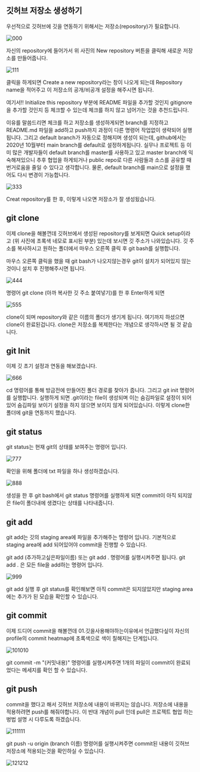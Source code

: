 ## 깃허브 저장소 생성하기

우선적으로 깃허브에 깃을 연동하기 위해서는 저장소(repository)가 필요합니다.

![000](https://user-images.githubusercontent.com/71807924/126943248-7d0feea1-4b6c-48c7-af75-9c049d67c891.PNG)

자신의 repository에 들어가서 위 사진의 New repository 버튼을 클릭해 새로운 저장소를 만들어줍니다.

![111](https://user-images.githubusercontent.com/71807924/126943225-8b56b1de-cada-4860-9ba1-86019f730f44.PNG)

클릭을 하게되면 Create a new repository라는 창이 나오게 되는데 Repository name을 적어주고 이 저장소의 공개/비공개 설정을 해주시면 됩니다.

여기서!! Initialize this repository 부분에 README 파일을 추가할 것인지 gitignore을 추가할 것인지 등 체크할 수 있는데 체크를 하지 않고 넘어가는 것을 추천드립니다.

이유를 말씀드리면 체크를 하고 저장소를 생성하게되면 branch를 지정하고  README.md 파일을 add하고 push까지 과정이 다른 명령어 작업없이 생략되어 실행됩니다. 그리고 default branch가 자동으로 정해지며 생성이 되는데, github에서는 2020년 10월부터 main branch를 default로 설정하게됩니다. 실무나 프로젝트 등 이미 많은 개발자들이 default branch를 master를 사용하고 있고 master branch에 익숙해져있으니 추후 협업을 하게되거나 public repo로 다른 사람들과 소스를 공유할 때 번거로움을 줄일 수 있다고 생각합니다. 물론, default branch를 main으로 설정을 했어도 다시 변경이 가능합니다.

![333](https://user-images.githubusercontent.com/71807924/126943261-f480a861-c6f3-492b-9090-7a674cd6520f.PNG)

Creat repository를 한 후, 이렇게 나오면 저장소가 잘 생성됬습니다.

## git clone

이제 clone을 해볼껀데 깃허브에서 생성된 repository를 보게되면 Quick setup이라고 (위 사진에 초록색 네모로 표시된 부분) 있는데 보시면 깃 주소가 나와있습니다. 깃 주소를 복사하시고 원하는 폴더에서 마우스 오른쪽 클릭 후 git bash를 실행합니다.

마우스 오른쪽 클릭을 했을 때 git bash가 나오지않는경우 git이 설치가 되어있지 않는 것이니 설치 후 진행해주시면 됩니다.

![444](https://user-images.githubusercontent.com/71807924/126943284-945841b9-edd9-4813-b152-e95475a1199c.PNG)

명령어 git clone (아까 복사한 깃 주소 붙여넣기)를 한 후 Enter하게 되면

![555](https://user-images.githubusercontent.com/71807924/126943296-3877dd3d-0b60-49ac-92b6-b9a155d6ccf6.PNG)

clone이 되며 repository와 같은 이름의 폴더가 생기게 됩니다. 여기까지 하셨으면 clone이 완료된겁니다. clone은 저장소를 복제한다는 개념으로 생각하시면 될 것 같습니다.

## git Init

이제 깃 초기 설정과 연동을 해보겠습니다.

![666](https://user-images.githubusercontent.com/71807924/126943307-fdc4ac56-8c98-496f-88c0-e299171fb692.PNG)

cd 명렁어를 통해 방금전에 만들어진 폴더 경로를 찾아가 줍니다. 그리고 git init 명령어를 실행합니다. 실행하게 되면 .git이라는 file이 생성되며 이는 숨김파일로 설정이 되어있어 숨김파일 보이기 설정을 하지 않으면 보이지 않게 되어있습니다. 이렇게 clone한 폴더에 git을 연동까지 했습니다.

## git status

git status는 현재 git의 상태를 보여주는 명령어 입니다.

![777](https://user-images.githubusercontent.com/71807924/126943320-e03c7453-c2af-41a3-8aba-42b1e3352944.PNG)

확인을 위해 폴더에 txt 파일을 하나 생성하겠습니다.

![888](https://user-images.githubusercontent.com/71807924/126943337-91c128ba-114c-4bc5-9765-e0096a183e08.PNG)

생성을 한 후 git bash에서 git status 명령어를 실행하게 되면 commit이 아직 되지않은 file이 폴더내에 생겼다는 상태를 나타내줍니다.

## git add

git add는 깃의 staging area에 파일을 추가해주는 명령어 입니다. 기본적으로 staging area에 add 되어있어야 commit을 진행할 수 있습니다.

git add (추가하고싶은파일이름) 또는 git add . 명령어를 실행시켜주면 됩니다.
git add . 은 모든 file을 add하는 명령어 입니다.

![999](https://user-images.githubusercontent.com/71807924/126943350-e9fbce9c-655c-4491-b10e-467d19cae4d8.PNG)

git add 실행 후 git status를 확인해보면 아직 commit은 되지않았지만 staging area에는 추가가 된 모습을 확인할 수 있습니다.

## git commit

이제 드디어 commit을 해볼껀데 01.깃을사용해야하는이유에서 언급했다싶이 자신의 profile의 commit heatmap에 초록색으로 색이 칠해지는 단계입니다.

![101010](https://user-images.githubusercontent.com/71807924/126943357-6a0d8968-c73a-4e0c-9445-cdd4d7d959cf.PNG)

git commit -m "(커밋내용)" 명령어를 실행시켜주면 1개의 파일이 commit이 완료되었다는 메세지를 확인 할 수 있습니다.

## git push

commit을 했다고 해서 깃허브 저장소에 내용이 바뀌지는 않습니다. 저장소에 내용을 적용하려면 push를 해줘야합니다. 이 반대 개념이 pull 인데 pull은 프로젝트 협업 하는 벙법 설명 시 다루도록 하겠습니다.

![111111](https://user-images.githubusercontent.com/71807924/126943370-d4de9b24-d365-4fb9-9ff8-cae6e8e3087e.PNG)

git push -u origin (branch 이름) 명령어를 실행시켜주면 commit된 내용이 깃허브 저장소에 적용되는것을 확인하실 수 있습니다.

![121212](https://user-images.githubusercontent.com/71807924/126943375-af9f5e6f-ee87-4d36-88d5-2483767f0270.PNG)

